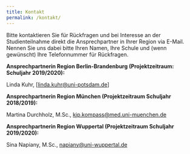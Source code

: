 ```yaml
---
title: Kontakt
permalink: /kontakt/
---
```


Bitte kontaktieren Sie für Rückfragen und bei Interesse an der Studienteilnahme direkt die Ansprechpartner in Ihrer Region via E-Mail. Nennen Sie uns dabei bitte Ihren Namen, Ihre Schule und (wenn gewünscht) Ihre Telefonnummer für Rückfragen.

**Ansprechpartnerin Region  Berlin-Brandenburg (Projektzeitraum: Schuljahr 2019/2020):**


Linda Kuhr, [linda.kuhr@uni-potsdam.de]

**Ansprechpartnerin Region München (Projektzeitraum Schuljahr 2018/2019):**

Martina Durchholz, M.Sc., kjp.kompass@med.uni-muenchen.de

**Ansprechpartnerin Region Wuppertal (Projektzeitraum Schuljahr 2019/2020):** 

Sina Napiany, M.Sc., napiany@uni-wuppertal.de 
